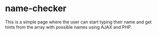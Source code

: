 # name-checker
This is a simple page where the user can start typing their name and get hints from the array with possible names using AJAX and PHP. 
